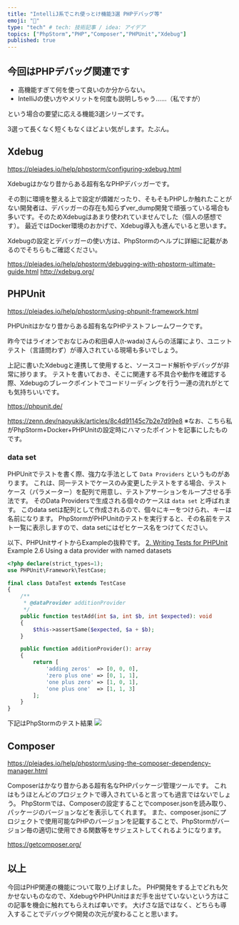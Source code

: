 ```yaml
---
title: "IntelliJ系でこれ使っとけ機能3選 PHPデバッグ等"
emoji: "🦔"
type: "tech" # tech: 技術記事 / idea: アイデア
topics: ["PhpStorm","PHP","Composer","PHPUnit","Xdebug"]
published: true
---
```

## 今回はPHPデバッグ関連です
- 高機能すぎて何を使って良いのか分からない。
- IntelliJの使い方やメリットを何度も説明しちゃう……（私ですが）

という場合の要望に応える機能3選シリーズです。

3選って長くなく短くもなくほどよい気がします。たぶん。

## Xdebug
https://pleiades.io/help/phpstorm/configuring-xdebug.html

Xdebugはかなり昔からある超有名なPHPデバッガーです。

その割に環境を整える上で設定が煩雑だったり、そもそもPHPしか触れたことがない開発者は、デバッガーの存在も知らずver_dump開発で頑張っている場合も多いです。そのためXdebugはあまり使われていませんでした（個人の感想です）。
最近ではDocker環境のおかげで、Xdebug導入も進んでいると思います。

Xdebugの設定とデバッガーの使い方は、PhpStormのヘルプに詳細に記載があるのでそちらもご確認ください。

https://pleiades.io/help/phpstorm/debugging-with-phpstorm-ultimate-guide.html
http://xdebug.org/

## PHPUnit
https://pleiades.io/help/phpstorm/using-phpunit-framework.html

PHPUnitはかなり昔からある超有名なPHPテストフレームワークです。

昨今ではライオンでおなじみの和田卓人(t-wada)さんらの活躍により、ユニットテスト（言語問わず）が導入されている現場も多いでしょう。

上記に書いたXdebugと連携して使用すると、ソースコード解析やデバッグが非常に捗ります。
テストを書いておき、そこに関連する不具合や動作を確認する際、Xdebugのブレークポイントでコードリーディングを行う一連の流れがとても気持ちいいです。

https://phpunit.de/

https://zenn.dev/naoyukik/articles/8c4d91145c7b2e7d99e8
※なお、こちら私がPhpStorm+Docker+PHPUnitの設定時にハマったポイントを記事にしたものです。

### data set
PHPUnitでテストを書く際、強力な手法として `Data Providers` というものがあります。
これは、同一テストでケースのみ変更したテストをする場合、テストケース（パラメーター）を配列で用意し、テストアサーションをループさせる手法です。
そのData Providersで生成される個々のケースは `data set` と呼ばれます。
このdata setは配列として作成されるので、個々にキーをつけられ、キーは名前になります。
PhpStormがPHPUnitのテストを実行すると、その名前をテスト一覧に表示しますので、data setにはゼヒケース名をつけてください。

以下、PHPUnitサイトからExampleの抜粋です。
[2. Writing Tests for PHPUnit](https://phpunit.readthedocs.io/en/9.5/writing-tests-for-phpunit.html)
Example 2.6 Using a data provider with named datasets
```php
<?php declare(strict_types=1);
use PHPUnit\Framework\TestCase;

final class DataTest extends TestCase
{
    /**
     * @dataProvider additionProvider
     */
    public function testAdd(int $a, int $b, int $expected): void
    {
        $this->assertSame($expected, $a + $b);
    }

    public function additionProvider(): array
    {
        return [
            'adding zeros'  => [0, 0, 0],
            'zero plus one' => [0, 1, 1],
            'one plus zero' => [1, 0, 1],
            'one plus one'  => [1, 1, 3]
        ];
    }
}
```

下記はPhpStormのテスト結果
![](https://storage.googleapis.com/zenn-user-upload/ne2l9ccqer8alqsp0np21f403eap)

## Composer
https://pleiades.io/help/phpstorm/using-the-composer-dependency-manager.html

Composerはかなり昔からある超有名なPHPパッケージ管理ツールです。
これはもうほとんどのプロジェクトで導入されていると言っても過言ではないでしょう。
PhpStormでは、Composerの設定することでcomposer.jsonを読み取り、パッケージのバージョンなどを表示してくれます。
また、composer.jsonにプロジェクトで使用可能なPHPのバージョンを記載することで、PhpStormがバージョン毎の適切に使用できる関数等をサジェストしてくれるようになります。

https://getcomposer.org/

## 以上
今回はPHP関連の機能について取り上げました。
PHP開発をする上でどれも欠かせないものなので、XdebugやPHPUnitはまだ手を出せていないという方はこの記事を機会に触れてもらえれば幸いです。
大げさな話ではなく、どちらも導入することでデバッグや開発の次元が変わることと思います。
